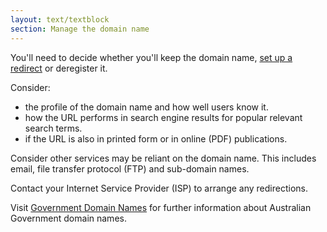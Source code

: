 ```yaml
---
layout: text/textblock
section: Manage the domain name
---
```

You'll need to decide whether you'll keep the domain name, [set up a redirect](/content-strategy/remove-content/remove-content-from-web/#set-up-redirects) or deregister it.

Consider: 
- the profile of the domain name and how well users know it.
- how the URL performs in search engine results for popular relevant search terms.
- if the URL is also in printed form or in online (PDF) publications.

Consider other services may be reliant on the domain name. This includes email, file transfer protocol (FTP) and sub-domain names.

Contact your Internet Service Provider (ISP) to arrange any redirections.

Visit [Government Domain Names](https://www.domainname.gov.au/) for further information about Australian Government domain names.
